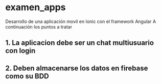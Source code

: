 # examen_apps
Desarrollo de una aplicación movil en Ionic con el framework Angular
A continuación los puntos a tratar
## 1. La aplicacion debe ser un chat multiusuario con login



## 2. Deben almacenarse los datos en firebase como su BDD
